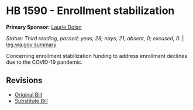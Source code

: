 # HB 1590 - Enrollment stabilization
**Primary Sponsor:** [Laurie Dolan](/person/leg/laurie.dolan.md)

*Status: Third reading, passed; yeas, 28; nays, 21; absent, 0; excused, 0.* | [leg.wa.gov summary](https://app.leg.wa.gov/billsummary?BillNumber=1590&Year=2021)

Concerning enrollment stabilization funding to address enrollment declines due to the COVID-19 pandemic.

## Revisions
* [Original Bill](1/)
* [Substitute Bill](S/)